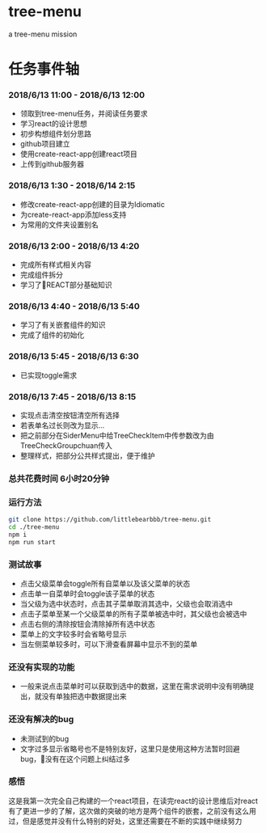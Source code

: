 # tree-menu
a tree-menu mission
# 任务事件轴
### 2018/6/13 11:00 - 2018/6/13 12:00
- 领取到tree-menu任务，并阅读任务要求
- 学习react的设计思想
- 初步构想组件划分思路
- github项目建立
- 使用create-react-app创建react项目
- 上传到github服务器

### 2018/6/13 1:30 - 2018/6/14 2:15
- 修改create-react-app创建的目录为Idiomatic
- 为create-react-app添加less支持
- 为常用的文件夹设置别名

### 2018/6/13 2:00 -  2018/6/13 4:20
- 完成所有样式相关内容
- 完成组件拆分
- 学习了REACT部分基础知识

### 2018/6/13 4:40 -  2018/6/13 5:40
- 学习了有关嵌套组件的知识
- 完成了组件的初始化

### 2018/6/13 5:45 - 2018/6/13 6:30
- 已实现toggle需求

### 2018/6/13 7:45 - 2018/6/13 8:15
- 实现点击清空按钮清空所有选择
- 若表单名过长则改为显示...
- 把之前部分在SiderMenu中给TreeCheckItem中传参数改为由TreeCheckGroupchuan传入
- 整理样式，把部分公共样式提出，便于维护

### 总共花费时间 6小时20分钟

### 运行方法

```bash
git clone https://github.com/littlebearbbb/tree-menu.git
cd ./tree-menu
npm i
npm run start
```

### 测试故事
- 点击父级菜单会toggle所有自菜单以及该父菜单的状态
- 点击单一自菜单时会toggle该子菜单的状态
- 当父级为选中状态时，点击其子菜单取消其选中，父级也会取消选中
- 点击子菜单至某一个父级菜单的所有子菜单被选中时，其父级也会被选中
- 点击右侧的清除按钮会清除掉所有选中状态
- 菜单上的文字较多时会省略号显示
- 当左侧菜单较多时，可以下滑查看屏幕中显示不到的菜单

### 还没有实现的功能
- 一般来说点击菜单时可以获取到选中的数据，这里在需求说明中没有明确提出，就没有单独把选中数据提出来

### 还没有解决的bug
- 未测试到的bug
- 文字过多显示省略号也不是特别友好，这里只是使用这种方法暂时回避bug，没有在这个问题上纠结过多

### 感悟
这是我第一次完全自己构建的一个react项目，在读完react的设计思维后对react有了更进一步的了解，这次做的突破的地方是两个组件的嵌套，之前没有这么用过，但是感觉并没有什么特别的好处，这里还需要在不断的实践中继续努力

